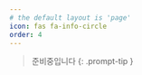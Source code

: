 ```yaml
---
# the default layout is 'page'
icon: fas fa-info-circle
order: 4
---
```


> 준비중입니다
{: .prompt-tip }
